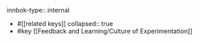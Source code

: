 innbok-type:: internal
- #[[related keys]]
collapsed:: true
- #key [[Feedback and Learning/Culture of Experimentation]]














